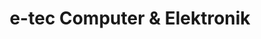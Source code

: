 ---
title: "e-tec Computer & Elektronik"
url: /graz/e-tec-computer-und-elektronik/
shop: Elektronik
---